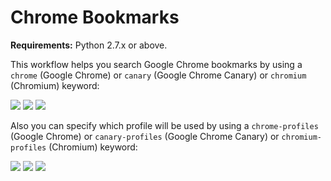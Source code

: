 # Chrome Bookmarks

**Requirements:** Python 2.7.x or above.

This workflow helps you search Google Chrome bookmarks by using a ```chrome``` (Google Chrome) or ```canary``` (Google Chrome Canary) or ```chromium``` (Chromium) keyword:

![](https://raw.github.com/mdreizin/alfred-workflows/master/chrome-bookmarks/img/chrome.png)
![](https://raw.github.com/mdreizin/alfred-workflows/master/chrome-bookmarks/img/canary.png)
![](https://raw.github.com/mdreizin/alfred-workflows/master/chrome-bookmarks/img/chromium.png)

Also you can specify which profile will be used by using a ```chrome-profiles``` (Google Chrome) or ```canary-profiles``` (Google Chrome Canary) or ```chromium-profiles``` (Chromium) keyword:

![](https://raw.github.com/mdreizin/alfred-workflows/master/chrome-bookmarks/img/chrome_profiles.png)
![](https://raw.github.com/mdreizin/alfred-workflows/master/chrome-bookmarks/img/canary_profiles.png)
![](https://raw.github.com/mdreizin/alfred-workflows/master/chrome-bookmarks/img/chromium_profiles.png)
